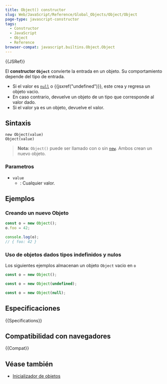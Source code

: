 ```yaml
---
title: Object() constructor
slug: Web/JavaScript/Reference/Global_Objects/Object/Object
page-type: javascript-constructor
tags:
  - Constructor
  - JavaScript
  - Object
  - Reference
browser-compat: javascript.builtins.Object.Object
---
```


{{JSRef}}

El **constructor `Object`** convierte la entrada en un objeto. Su comportamiento depende del tipo de entrada.

- Si el valor es [`null`](/es/docs/Web/JavaScript/Reference/Operators/null) o {{jsxref("undefined")}}, este crea y regresa un objeto vacio.
- En caso contrario, devuelve un objeto de un tipo que corresponde al valor dado.
- Si el valor ya es un objeto, devuelve el valor.

## Sintaxis

```js-nolint
new Object(value)
Object(value)
```

> **Nota:** `Object()` puede ser llamado con o sin [`new`](/es/docs/Web/JavaScript/Reference/Operators/new). Ambos crean un nuevo objeto.

### Parametros

- `value`
  - : Cualquier valor.

## Ejemplos

### Creando un nuevo Objeto

```js
const o = new Object();
o.foo = 42;

console.log(o);
// { foo: 42 }
```

### Uso de objetos dados tipos indefinidos y nulos

Los siguientes ejemplos almacenan un objeto `Object` vacio en `o`

```js
const o = new Object();
```

```js
const o = new Object(undefined);
```

```js
const o = new Object(null);
```

## Especificaciones

{{Specifications}}

## Compatibilidad con navegadores

{{Compat}}

## Véase también

- [Inicializador de objetos](/es/docs/Web/JavaScript/Reference/Operators/Object_initializer)
